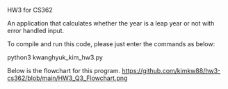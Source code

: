 HW3 for CS362

An application that calculates whether the year is a leap year or not with error handled input.


To compile and run this code, please just enter the commands as below:

python3 kwanghyuk_kim_hw3.py

Below is the flowchart for this program.
https://github.com/kimkw88/hw3-cs362/blob/main/HW3_Q3_Flowchart.png
